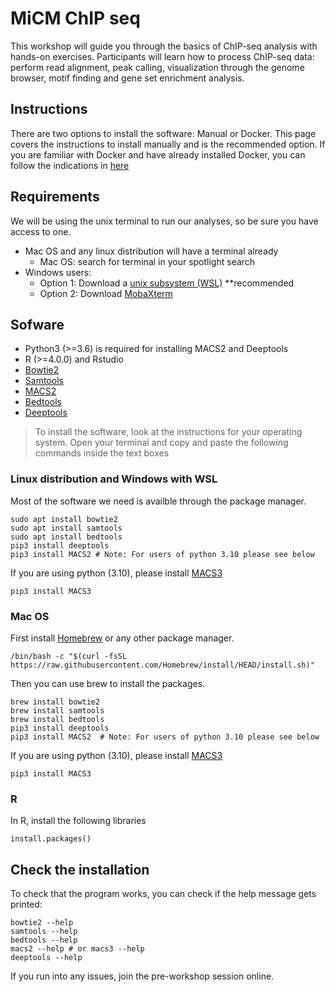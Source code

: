 # MiCM ChIP seq

This workshop will guide you through the basics of ChIP-seq analysis with hands-on exercises. Participants will learn how to process ChIP-seq data: perform read alignment, peak calling, visualization through the genome browser, motif finding and gene set enrichment analysis. 

## Instructions

There are two options to install the software: Manual or Docker. This page covers the instructions to install manually and is the recommended option. If you are familiar with Docker and have already installed Docker, you can follow the indications in [here](/Using_Docker.md)

## Requirements
We will be using the unix terminal to run our analyses, so be sure you have access to one. 

* Mac OS and any linux distribution will have a terminal already
    * Mac OS: search for terminal in your spotlight search
* Windows users: 
    * Option 1: Download a [unix subsystem (WSL)](https://ubuntu.com/tutorials/install-ubuntu-on-wsl2-on-windows-10#1-overview) **recommended
    * Option 2: Download [MobaXterm](https://mobaxterm.mobatek.net/)

## Sofware
* Python3 (>=3.6) is required for installing MACS2 and Deeptools
* R (>=4.0.0) and Rstudio
* [Bowtie2](http://bowtie-bio.sourceforge.net/bowtie2/index.shtml)
* [Samtools](http://www.htslib.org/)
* [MACS2](https://pypi.org/project/MACS2/)
* [Bedtools](https://bedtools.readthedocs.io/en/latest/)
* [Deeptools](https://deeptools.readthedocs.io/en/develop/)

> To install the software, look at the instructions for your operating system. Open your terminal and copy and paste the following commands inside the text boxes

### Linux distribution and Windows with WSL
Most of the software we need is availble through the package manager.

```{}
sudo apt install bowtie2
sudo apt install samtools
sudo apt install bedtools
pip3 install deeptools
pip3 install MACS2 # Note: For users of python 3.10 please see below
```

If you are using python (3.10), please install [MACS3](https://pypi.org/project/MACS3/)
```{}
pip3 install MACS3
```

### Mac OS
First install [Homebrew](https://brew.sh/) or any other package manager.
```{}
/bin/bash -c "$(curl -fsSL https://raw.githubusercontent.com/Homebrew/install/HEAD/install.sh)"
```
Then you can use brew to install the packages.
```{}
brew install bowtie2
brew install samtools
brew install bedtools
pip3 install deeptools
pip3 install MACS2  # Note: For users of python 3.10 please see below
```

If you are using python (3.10), please install [MACS3](https://pypi.org/project/MACS3/)
```{}
pip3 install MACS3
```

### R
In R, install the following libraries
```{r}
install.packages()
```

## Check the installation
To check that the program works, you can check if the help message gets printed:
```{}
bowtie2 --help
samtools --help
bedtools --help
macs2 --help # or macs3 --help
deeptools --help
```

If you run into any issues, join the pre-workshop session online. 
